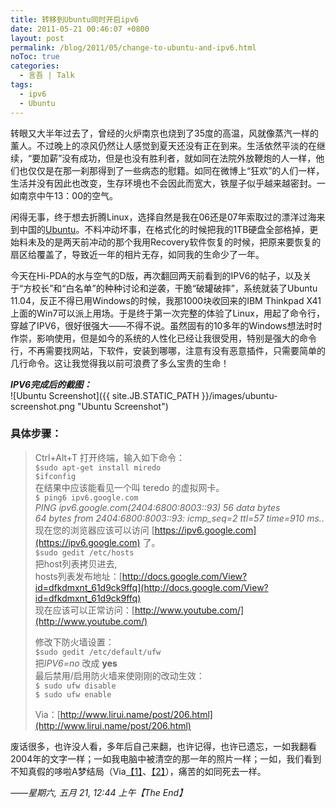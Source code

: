 ```yaml
---
title: 转移到Ubuntu同时开启ipv6
date: 2011-05-21 00:46:07 +0800
layout: post
permalink: /blog/2011/05/change-to-ubuntu-and-ipv6.html
noToc: true
categories:
  - 言吾 | Talk
tags:
  - ipv6
  - Ubuntu
---
```

转眼又大半年过去了，曾经的火炉南京也烧到了35度的高温，风就像蒸汽一样的薰人。不过晚上的凉风仍然让人感觉到夏天还没有正在到来。生活依然平淡的在继续，“要加薪”没有成功，但是也没有胜利者，就如同在法院外放鞭炮的人一样，他们也仅仅是在那一刹那得到了一些病态的慰籍。如同在微博上“狂欢”的人们一样，生活并没有因此也改变，生存环境也不会因此而宽大，铁屋子似乎越来越密封。一如南京中午13：00的空气。

闲得无事，终于想去折腾Linux，选择自然是我在06还是07年索取过的漂洋过海来到中国的[Ubuntu](http://www.ubuntu.com "Ubuntu")。不料冲动坏事，在格式化的时候把我的1TB硬盘全部格掉，更始料未及的是两天前冲动的那个我用Recovery软件恢复的时候，把原来要恢复的扇区给覆盖了，导致近一年的相片无存，如同我的生命少了一年。

<!--more-->

今天在Hi-PDA的水与空气的D版，再次翻回两天前看到的IPV6的帖子，以及关于“方校长”和“白名单”的种种讨论和逆袭，干脆“破罐破摔”，系统就装了Ubuntu 11.04，反正不得已用Windows的时候，我那1000块收回来的IBM Thinkpad X41上面的Win7可以派上用场。于是终于第一次完整的体验了Linux，用起了命令行，穿越了IPV6，很好很强大——不得不说。虽然固有的10多年的Windows想法时时作崇，影响使用，但是如今的系统的人性化已经让我很受用，特别是强大的命令行，不再需要找网站，下软件，安装到哪哪，注意有没有恶意插件，只需要简单的几行命令。这让我觉得我以前可浪费了多么宝贵的生命！

***IPV6完成后的截图：***  
![Ubuntu Screenshot]({{ site.JB.STATIC_PATH }}/images/ubuntu-screenshot.png "Ubuntu Screenshot")

### 具体步骤：

> Ctrl+Alt+T 打开终端，输入如下命令：  
> `$sudo apt-get install miredo`  
> `$ifconfig`  
> 在结果中应该能看见一个叫 teredo 的虚拟网卡。  
> `$ ping6 ipv6.google.com`  
> *PING ipv6.google.com(2404:6800:8003::93) 56 data bytes  
> 64 bytes from 2404:6800:8003::93: icmp_seq=2 ttl=57 time=910 ms..*  
> 现在您的浏览器应该可以访问 [https://ipv6.google.com](https://ipv6.google.com) 了。  
> `$sudo gedit /etc/hosts`  
> 把host列表拷贝进去,  
> hosts列表发布地址：[http://docs.google.com/View?id=dfkdmxnt_61d9ck9ffq](http://docs.google.com/View?id=dfkdmxnt_61d9ck9ffq)  
> 现在应该可以正常访问：[http://www.youtube.com/](http://www.youtube.com/)
> 
> 修改下防火墙设置：  
> `$sudo gedit /etc/default/ufw`  
> 把*IPV6=no* 改成 **yes**  
> 最后禁用/启用防火墙来使刚刚的改动生效：  
> `$ sudo ufw disable`  
> `$ sudo ufw enable`
> 
> Via：[http://www.lirui.name/post/206.html](http://www.lirui.name/post/206.html)

废话很多，也许没人看，多年后自己来翻，也许记得，也许已遗忘，一如我翻看2004年的文字一样；一如我电脑中被清空的那一年的照片一样；一如，我们看到不知真假的哆啦A梦结局（Via[【1】](http://zh.wikipedia.org/wiki/%E5%93%86%E5%95%A6A%E5%A4%A2%E6%9C%80%E7%B5%82%E5%9B%9E "哆啦A梦最终回")、[【2】](http://www.douban.com/group/topic/1398105/ "自闭症版")），痛苦的如同死去一样。

*——星期六, 五月 21, 12:44 上午【The End】*